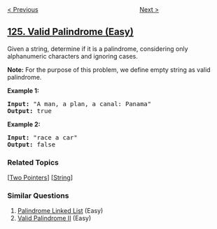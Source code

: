 <!--|This file generated by command(leetcode description); DO NOT EDIT.    |-->
<!--+----------------------------------------------------------------------+-->
<!--|@author    openset <openset.wang@gmail.com>                           |-->
<!--|@link      https://github.com/openset                                 |-->
<!--|@home      https://github.com/tonymontaro/leetcode-hints                        |-->
<!--+----------------------------------------------------------------------+-->

[< Previous](https://github.com/tonymontaro/leetcode-hints/tree/master/problems/binary-tree-maximum-path-sum "Binary Tree Maximum Path Sum")
　　　　　　　　　　　　　　　　
[Next >](https://github.com/tonymontaro/leetcode-hints/tree/master/problems/word-ladder-ii "Word Ladder II")

## [125. Valid Palindrome (Easy)](https://leetcode.com/problems/valid-palindrome "验证回文串")

<p>Given a string, determine if it is a palindrome, considering only alphanumeric characters and ignoring cases.</p>

<p><strong>Note:</strong>&nbsp;For the purpose of this problem, we define empty string as valid palindrome.</p>

<p><strong>Example 1:</strong></p>

<pre>
<strong>Input:</strong> &quot;A man, a plan, a canal: Panama&quot;
<strong>Output:</strong> true
</pre>

<p><strong>Example 2:</strong></p>

<pre>
<strong>Input:</strong> &quot;race a car&quot;
<strong>Output:</strong> false
</pre>

### Related Topics
  [[Two Pointers](https://github.com/tonymontaro/leetcode-hints/tree/master/tag/two-pointers/README.md)]
  [[String](https://github.com/tonymontaro/leetcode-hints/tree/master/tag/string/README.md)]

### Similar Questions
  1. [Palindrome Linked List](https://github.com/tonymontaro/leetcode-hints/tree/master/problems/palindrome-linked-list) (Easy)
  1. [Valid Palindrome II](https://github.com/tonymontaro/leetcode-hints/tree/master/problems/valid-palindrome-ii) (Easy)
